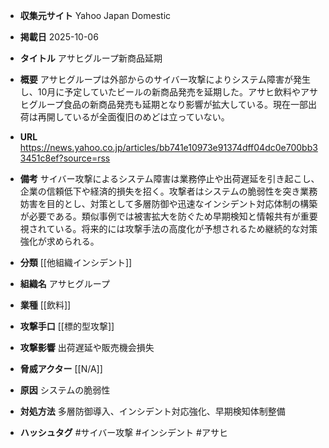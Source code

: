 - **収集元サイト**
Yahoo Japan Domestic

- **掲載日**
2025-10-06

- **タイトル**
アサヒグループ新商品延期

- **概要**
アサヒグループは外部からのサイバー攻撃によりシステム障害が発生し、10月に予定していたビールの新商品発売を延期した。アサヒ飲料やアサヒグループ食品の新商品発売も延期となり影響が拡大している。現在一部出荷は再開しているが全面復旧のめどは立っていない。

- **URL**
https://news.yahoo.co.jp/articles/bb741e10973e91374dff04dc0e700bb33451c8ef?source=rss

- **備考**
サイバー攻撃によるシステム障害は業務停止や出荷遅延を引き起こし、企業の信頼低下や経済的損失を招く。攻撃者はシステムの脆弱性を突き業務妨害を目的とし、対策として多層防御や迅速なインシデント対応体制の構築が必要である。類似事例では被害拡大を防ぐため早期検知と情報共有が重要視されている。将来的には攻撃手法の高度化が予想されるため継続的な対策強化が求められる。

- **分類**
[[他組織インシデント]]

- **組織名**
アサヒグループ

- **業種**
[[飲料]]

- **攻撃手口**
[[標的型攻撃]]

- **攻撃影響**
出荷遅延や販売機会損失

- **脅威アクター**
[[N/A]]

- **原因**
システムの脆弱性

- **対処方法**
多層防御導入、インシデント対応強化、早期検知体制整備

- **ハッシュタグ**
#サイバー攻撃 #インシデント #アサヒ
